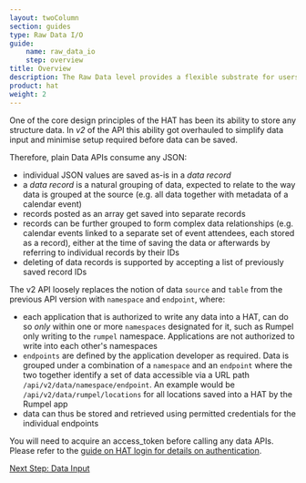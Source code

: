 ```yaml
---
layout: twoColumn
section: guides
type: Raw Data I/O
guide: 
    name: raw_data_io
    step: overview
title: Overview
description: The Raw Data level provides a flexible substrate for users and develoeprs to import a varying range of data
product: hat
weight: 2
---
```


One of the core design principles of the HAT has been its ability to store any structure data. In *v2* of the API this ability got overhauled to simplify data input and minimise setup required before data can be saved.

Therefore, plain Data APIs consume any JSON:

- individual JSON values are saved as-is in a _data record_
- a _data record_ is a natural grouping of data, expected to relate to the way data is grouped at the source (e.g. all data together with metadata of a calendar event)
- records posted as an array get saved into separate records
- records can be further grouped to form complex data relationships (e.g. calendar events linked to a separate set of event attendees, each stored as a record), either at the time of saving the data or afterwards by referring to individual records by their IDs
- deleting of data records is supported by accepting a list of previously saved record IDs

The v2 API loosely replaces the notion of data `source` and `table` from the previous API version with `namespace` and `endpoint`, where:

- each application that is authorized to write any data into a HAT, can do so *only* within one or more `namespaces` designated for it, such as Rumpel only writing to the `rumpel` namespace. Applications are not authorized to write into each other's namespaces
- `endpoints` are defined by the application developer as required. Data is grouped under a combination of a `namespace` and an `endpoint` where the two together identify a set of data accessible via a URL path `/api/v2/data/namespace/endpoint`. An example would be `/api/v2/data/rumpel/locations` for all locations saved into a HAT by the Rumpel app
- data can thus be stored and retrieved using permitted credentials for the individual endpoints

You will need to acquire an access_token before calling any data APIs. Please refer to the [guide on HAT login for details on authentication](../hat_login/).

<nav class="pager-nav">
<a href="" style="display:none;"></a>
<a href="01-data-input.html">Next Step: Data Input</a>
</nav>
